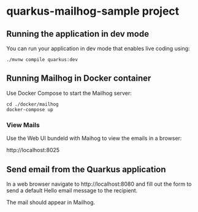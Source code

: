 # quarkus-mailhog-sample project

## Running the application in dev mode

You can run your application in dev mode that enables live coding using:
```shell script
./mvnw compile quarkus:dev
```

## Running Mailhog in Docker container

Use Docker Compose to start the Mailhog server:
```shell script
cd ./docker/mailhog
docker-compose up
```

### View Mails

Use the Web UI bundeld with Maihog to view the emails in a browser:

http://localhost:8025

## Send email from the Quarkus application

In a web browser navigate to http://localhost:8080 and fill out the form to send a default Hello email message to the recipient.

The mail should appear in Mailhog.